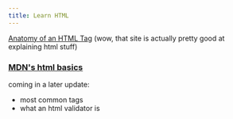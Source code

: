 ```yaml
---
title: Learn HTML
---
```


[Anatomy of an HTML Tag](https://clearlydecoded.com/anatomy-of-html-tag) (wow, that site is actually pretty good at explaining html stuff)

### [MDN's html basics](https://developer.mozilla.org/en-US/docs/Learn/Getting_started_with_the_web/HTML_basics)  

coming in a later update:  
* most common tags  
* what an html validator is  
